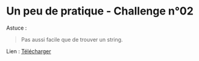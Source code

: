 # Un peu de pratique - Challenge n°02

Astuce :
> Pas aussi facile que de trouver un string.


Lien :
[Télécharger](challenge02)